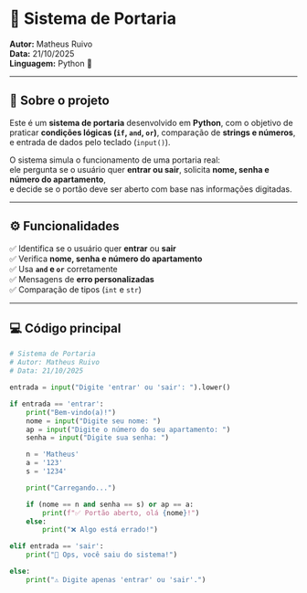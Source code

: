 # 🏢 Sistema de Portaria
**Autor:** Matheus Ruivo  
**Data:** 21/10/2025  
**Linguagem:** Python 🐍  

---

## 📖 Sobre o projeto
Este é um **sistema de portaria** desenvolvido em **Python**, com o objetivo de praticar **condições lógicas (`if`, `and`, `or`)**, comparação de **strings e números**, e entrada de dados pelo teclado (`input()`).

O sistema simula o funcionamento de uma portaria real:  
ele pergunta se o usuário quer **entrar ou sair**, solicita **nome, senha e número do apartamento**,  
e decide se o portão deve ser aberto com base nas informações digitadas.

---

## ⚙️ Funcionalidades
✅ Identifica se o usuário quer **entrar** ou **sair**  
✅ Verifica **nome, senha e número do apartamento**  
✅ Usa **`and` e `or`** corretamente  
✅ Mensagens de **erro personalizadas**  
✅ Comparação de tipos (`int` e `str`)  

---

## 💻 Código principal
```python
# Sistema de Portaria
# Autor: Matheus Ruivo
# Data: 21/10/2025

entrada = input("Digite 'entrar' ou 'sair': ").lower()

if entrada == 'entrar':
    print("Bem-vindo(a)!")
    nome = input("Digite seu nome: ")
    ap = input("Digite o número do seu apartamento: ")
    senha = input("Digite sua senha: ")

    n = 'Matheus'
    a = '123'
    s = '1234'

    print("Carregando...")

    if (nome == n and senha == s) or ap == a:
        print(f"✅ Portão aberto, olá {nome}!")
    else:
        print("❌ Algo está errado!")

elif entrada == 'sair':
    print("👋 Ops, você saiu do sistema!")

else:
    print("⚠️ Digite apenas 'entrar' ou 'sair'.")
